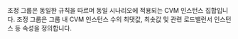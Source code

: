 조정 그룹은 동일한 규칙을 따르며 동일 시나리오에 적용되는 CVM 인스턴스 집합입니다. 조정 그룹은 그룹 내 CVM 인스턴스 수의 최댓값, 최솟값 및 관련 로드밸런서 인스턴스 등 속성을 정의합니다.
